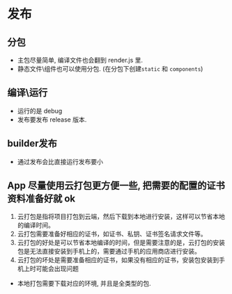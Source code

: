
# 发布

## 分包

- 主包尽量简单, 编译文件也会翻到 render.js 里.
- 静态文件\组件也可以使用分包. (在分包下创建`static` 和 `components`)

## 编译\运行

- 运行的是 debug
- 发布要发布 release 版本.

## builder发布

- 通过发布会比直接运行发布要小


## App 尽量使用云打包更方便一些, 把需要的配置的证书资料准备好就 ok
1. 云打包是指将项目打包到云端，然后下载到本地进行安装，这样可以节省本地的编译时间。
2. 云打包需要准备好相应的证书，如证书、私钥、证书签名请求文件等。
3. 云打包的好处是可以节省本地编译的时间，但是需要注意的是，云打包的安装包是无法直接安装到手机上的，需要通过手机的应用商店进行安装。
4. 云打包的坏处是需要准备相应的证书，如果没有相应的证书，安装包安装到手机上时可能会出现问题

- 本地打包需要下载对应的环境, 并且是全类型的包.